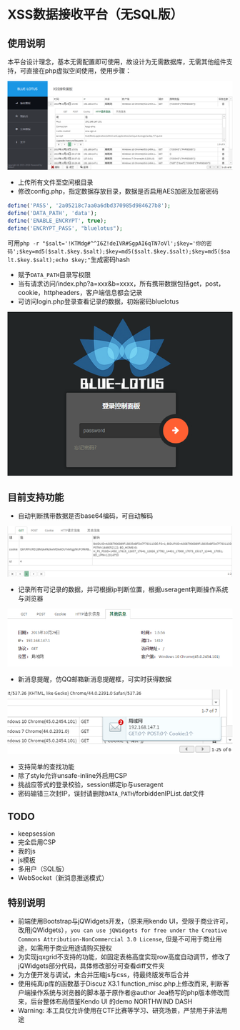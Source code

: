 # XSS数据接收平台（无SQL版）
## 使用说明
本平台设计理念，基本无需配置即可使用，故设计为无需数据库，无需其他组件支持，可直接在php虚拟空间使用，使用步骤：

![](./guide/mainpanel.png)

* 上传所有文件至空间根目录
* 修改config.php，指定数据存放目录，数据是否启用AES加密及加密密码
```php
define('PASS', '2a05218c7aa0a6dbd370985d984627b8');
define('DATA_PATH', 'data');
define('ENABLE_ENCRYPT', true);
define('ENCRYPT_PASS', "bluelotus");
```
可用`php -r "$salt='!KTMdg#^^I6Z!deIVR#SgpAI6qTN7oVl';$key='你的密码';$key=md5($salt.$key.$salt);$key=md5($salt.$key.$salt);$key=md5($salt.$key.$salt);echo $key;"`生成密码hash
* 赋予`DATA_PATH`目录写权限
* 当有请求访问/index.php?a=xxx&b=xxxx，所有携带数据包括get，post，cookie，httpheaders，客户端信息都会记录
* 可访问login.php登录查看记录的数据，初始密码bluelotus

![](./guide/login.png)

## 目前支持功能
* 自动判断携带数据是否base64编码，可自动解码

![](./guide/base64.png)

* 记录所有可记录的数据，并可根据ip判断位置，根据useragent判断操作系统与浏览器

![](./guide/info.png)

* 新消息提醒，仿QQ邮箱新消息提醒框，可实时获得数据

![](./guide/newmessage.png)


* 支持简单的查找功能
* 除了style允许unsafe-inline外启用CSP
* 挑战应答式的登录校验，session绑定ip与useragent
* 密码输错三次封IP，误封请删除`DATA_PATH`/forbiddenIPList.dat文件

## TODO
* keepsession
* 完全启用CSP
* 我的js
* js模板
* 多用户（SQL版）
* WebSocket（新消息推送模式）

## 特别说明
* 前端使用Bootstrap与jQWidgets开发，（原来用kendo UI，受限于商业许可，改用jQWidgets），`you can use jQWidgets for free under the Creative Commons Attribution-NonCommercial 3.0 License`, 但是不可用于商业用途，如需用于商业用途请购买授权
* 为实现jqxgrid不支持的功能，如固定表格高度实现row高度自动调节，修改了jQWidgets部分代码，具体修改部分可查看diff文件夹
* 为方便开发与调试，未合并压缩js与css，待最终版发布后合并
* 使用纯真ip库的函数基于Discuz X3.1 function_misc.php上修改而来, 判断客户端操作系统与浏览器的脚本基于原作者@author  Jea杨写的php版本修改而来，后台整体布局借鉴Kendo UI 的demo NORTHWIND DASH
* Warning: 本工具仅允许使用在CTF比赛等学习、研究场景，严禁用于非法用途

